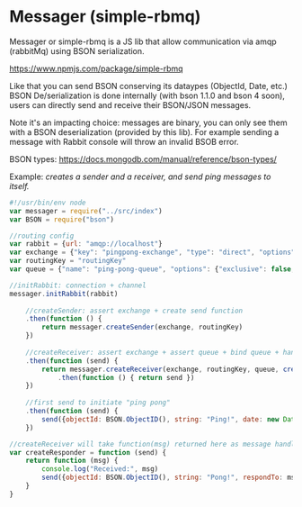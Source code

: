 # Messager (simple-rbmq)

Messager or simple-rbmq is a JS lib that allow communication via amqp (rabbitMq) using BSON serialization.

https://www.npmjs.com/package/simple-rbmq

Like that you can send BSON conserving its dataypes (ObjectId, Date, etc.)
BSON De/serialization is done internally (with bson 1.1.0 and bson 4 soon), users can directly send and receive their BSON/JSON messages.

Note it's an impacting choice: messages are binary, you can only see them with a BSON deserialization (provided by this lib). For example sending a message with Rabbit console will throw an invalid BSOB error.

BSON types: https://docs.mongodb.com/manual/reference/bson-types/

Example:
*creates a sender and a receiver, and send ping messages to itself.*

```javascript
#!/usr/bin/env node
var messager = require("../src/index")
var BSON = require("bson")

//routing config
var rabbit = {url: "amqp://localhost"}
var exchange = {"key": "pingpong-exchange", "type": "direct", "options": {"durable": false}}
var routingKey = "routingKey"
var queue = {"name": "ping-pong-queue", "options": {"exclusive": false, "durable": false, "autoDelete": false}}

//initRabbit: connection + channel
messager.initRabbit(rabbit)
    
    //createSender: assert exchange + create send function
    .then(function () {
        return messager.createSender(exchange, routingKey)
    })
    
    //createReceiver: assert exchange + assert queue + bind queue + handle received messages
    .then(function (send) {
        return messager.createReceiver(exchange, routingKey, queue, createResponder(send))
            .then(function () { return send })
    })
    
    //first send to initiate "ping pong"
    .then(function (send) {
        send({objectId: BSON.ObjectID(), string: "Ping!", date: new Date()})
    })

//createReceiver will take function(msg) returned here as message handler
var createResponder = function (send) {
    return function (msg) {
        console.log("Received:", msg)
        send({objectId: BSON.ObjectID(), string: "Pong!", respondTo: msg})
    }
}
```
